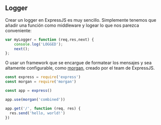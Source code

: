 ## Logger

Crear un logger en ExpressJS es muy sencillo. Simplemente tenemos que añadir una función como middleware y logear lo que nos parezca conveniente:

~~~javascript
var myLogger = function (req,res,next) {
    console.log('LOGGED');
    next();
};
~~~

O usar un framework que se encargue de formatear los mensajes y sea altamente configurable, como [morgan](https://github.com/expressjs/morgan), creado por el team de ExpressJS.

~~~javascript
const express = require('express')
const morgan = require('morgan')

const app = express()

app.use(morgan('combined'))

app.get('/', function (req, res) {
  res.send('hello, world!')
})
~~~